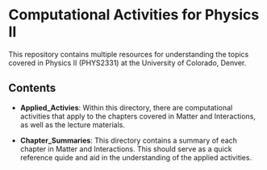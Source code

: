 # Computational Activities for Physics II

This repository contains multiple resources for understanding the topics covered in Physics II (PHYS2331) at the University of Colorado, Denver. 

## Contents

* **Applied_Activies**: Within this directory, there are computational activities that apply to the chapters covered in Matter and Interactions, as well as the lecture materials.

* **Chapter_Summaries**: This directory contains a summary of each chapter in Matter and Interactions. This should serve as a quick reference quide and aid in the understanding of the applied activities.


